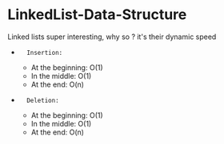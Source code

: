 # LinkedList-Data-Structure
Linked lists super interesting, why so ? it's their dynamic speed  
* 		Insertion:
    * At the beginning: O(1)
    * In the middle: O(1)
    * At the end: O(n)
* 		Deletion:
    * At the beginning: O(1)
    * In the middle: O(1)
    * At the end: O(n)
